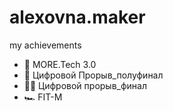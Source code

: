 # alexovna.maker
my achievements

 - 🤖 MORE.Tech 3.0
 - 🌻 Цифровой Прорыв_полуфинал
 - 🕵️‍♀️ Цифровой прорыв_финал
 - 🏎️ FIT-M
